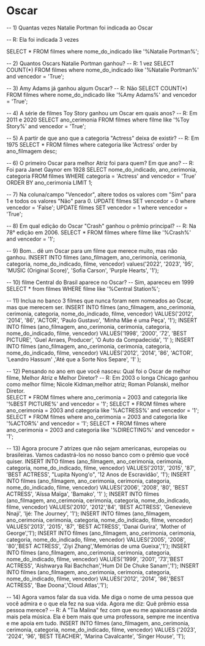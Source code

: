 # Oscar

<p> -- 1) Quantas vezes Natalie Portman foi indicada ao Oscar</p>
<p>-- R: Ela foi indicada 3 vezes</p>
<p>SELECT * FROM filmes where nome_do_indicado like '%Natalie Portman%';</p>

-- 2) Quantos Oscars Natalie Portman ganhou?
-- R: 1 vez
SELECT COUNT(*) FROM filmes where nome_do_indicado like '%Natalie Portman%' and vencedor = 'True';

-- 3) Amy Adams já ganhou algum Oscar?
-- R: Não
SELECT COUNT(*) FROM filmes where nome_do_indicado like '%Amy Adams%' and vencedor = 'True';

-- 4) A série de filmes Toy Story ganhou um Oscar em quais anos?
-- R: Em 2011 e 2020
SELECT ano_cerimonia FROM filmes where filme like '%Toy Story%' and vencedor = 'True';

-- 5) A partir de que ano que a categoria "Actress" deixa de existir? 
-- R: Em 1975
SELECT * FROM filmes where categoria like 'Actress' order by ano_filmagem desc;

-- 6) O primeiro Oscar para melhor Atriz foi para quem? Em que ano?
-- R: Foi para Janet Gaynor em 1928
SELECT nome_do_indicado, ano_cerimonia, categoria
FROM filmes
WHERE categoria = 'Actress' and vencedor = 'True'
ORDER BY ano_cerimonia
LIMIT 1;

-- 7) Na coluna/campo "Vencedor", altere todos os valores com "Sim" para 1 e todos os valores "Não" para 0.
UPDATE filmes SET vencedor = 0 where vencedor = 'False';
UPDATE filmes SET vencedor = 1 where vencedor = 'True';

-- 8) Em qual edição do Oscar "Crash" ganhou o prêmio principal?
-- R: Na 78° edição em 2006.
SELECT * FROM filmes where filme like '%Crash%' and vencedor = '1';

-- 9) Bom... dê um Oscar para um filme que merece muito, mas não ganhou.
INSERT INTO filmes (ano_filmagem, ano_cerimonia, cerimonia, categoria, nome_do_indicado, filme, vencedor) 
values('2022', '2023', '95', 'MUSIC (Original Score)', 'Sofia Carson', 'Purple Hearts', '1');

-- 10)  filme Central do Brasil aparece no Oscar?
-- Sim, apareceu em 1999
SELECT * from filmes WHERE filme like '%Central Station%';

-- 11) Inclua no banco 3 filmes que nunca foram nem nomeados ao Oscar, mas que merecem ser. 
INSERT INTO filmes (ano_filmagem, ano_cerimonia, cerimonia, categoria, nome_do_indicado, filme, vencedor) VALUES('2012', '2014', '86', 'ACTOR', 'Paulo Gustavo', 'Minha Mãe é uma Peça', '1');
INSERT INTO filmes (ano_filmagem, ano_cerimonia, cerimonia, categoria, nome_do_indicado, filme, vencedor) VALUES('1998', '2000', '72', 'BEST PICTURE', 'Guel Arraes, Producer', 'O Auto da Compadecida', '1' );
INSERT INTO filmes (ano_filmagem, ano_cerimonia, cerimonia, categoria, nome_do_indicado, filme, vencedor) VALUES('2012', '2014', '86', 'ACTOR', 'Leandro Hassum' ,'Até que a Sorte Nos Separe', '1' );

-- 12) Pensando no ano em que você nasceu: Qual foi o Oscar de melhor filme, Melhor Atriz e Melhor Diretor?
-- R: Em 2003 o longa Chicago ganhou como melhor filme; Nicole Kidman,melhor atriz; Roman Polanski, melhor Diretor.   
SELECT * FROM filmes where ano_cerimonia = 2003 and categoria like '%BEST PICTURE%' and vencedor = '1';
SELECT * FROM filmes where ano_cerimonia = 2003 and categoria like '%ACTRESS%' and vencedor = '1';
SELECT * FROM filmes where ano_cerimonia = 2003 and categoria like '%ACTOR%' and vencedor = '1';
SELECT * FROM filmes where ano_cerimonia = 2003 and categoria like '%DIRECTING%' and vencedor = '1';

-- 13) Agora procure 7 atrizes que não sejam americanas, europeias ou brasileiras.  Vamos cadastrá-los no nosso banco com o prêmio que você quiser. 
INSERT INTO filmes (ano_filmagem, ano_cerimonia, cerimonia, categoria, nome_do_indicado, filme, vencedor) VALUES('2013', '2015', '87', 'BEST ACTRESS', "Lupita Nyong'o", '12 Anos de Escravidão', '1');
INSERT INTO filmes (ano_filmagem, ano_cerimonia, cerimonia, categoria, nome_do_indicado, filme, vencedor) VALUES('2006', '2008', '80', 'BEST ACTRESS', 'Aïssa Maïga', 'Bamako', '1' );
INSERT INTO filmes (ano_filmagem, ano_cerimonia, cerimonia, categoria, nome_do_indicado, filme, vencedor) VALUES('2010', '2012','84', 'BEST ACTRESS', 'Genevieve Nnaji', 'Ijé: The Journey', '1');
INSERT INTO filmes (ano_filmagem, ano_cerimonia, cerimonia, categoria, nome_do_indicado, filme, vencedor) VALUES('2013', '2015', '87', 'BEST ACTRESS', 'Danai Gurira', 'Mother of George','1');
INSERT INTO filmes (ano_filmagem, ano_cerimonia, cerimonia, categoria, nome_do_indicado, filme, vencedor) VALUES('2005', '2008', '80','BEST ACTRESS', 'Ziyi Zhang','Memórias de uma Gueixa','1');
INSERT INTO filmes (ano_filmagem, ano_cerimonia, cerimonia, categoria, nome_do_indicado, filme, vencedor) VALUES('1999', '2001', '73','BEST ACTRESS', 'Aishwarya Rai Bachchan','Hum Dil De Chuke Sanam','1');
INSERT INTO filmes (ano_filmagem, ano_cerimonia, cerimonia, categoria, nome_do_indicado, filme, vencedor) VALUES('2012', '2014', '86','BEST ACTRESS', 'Bae Doona','Cloud Atlas','1');

-- 14) Agora vamos falar da sua vida. Me diga o nome de uma pessoa que você admira e o que ela fez na sua vida. Agora me diz: Quê prêmio essa pessoa merece? 
-- R: A "Tia Malina" fez com que eu me apaixonasse ainda mais pela música. Ela é bem mais que uma professora, sempre me incentiva e me apoia em tudo.
INSERT INTO filmes (ano_filmagem, ano_cerimonia, cerimonia, categoria, nome_do_indicado, filme, vencedor) VALUES ('2023', '2024', '96', 'BEST TEACHER', 'Marina Cavalcante', 'Singer House', '1');

